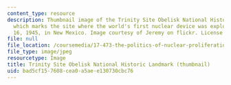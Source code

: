 ```yaml
---
content_type: resource
description: Thumbnail image of the Trinity Site Obelisk National Historic Landmark,
  which marks the site where the world's first nuclear device was exploded on July
  16, 1945, in New Mexico. Image courtesy of Jeremy on flickr. License CC BY.
file: null
file_location: /coursemedia/17-473-the-politics-of-nuclear-proliferation-nuclear-history-strategy-and-statecraft-fall-2015/bad5cf157608cea0a5aee130730cbc76_17-473f15-th.jpg
file_type: image/jpeg
resourcetype: Image
title: Trinity Site Obelisk National Historic Landmark (thumbnail)
uid: bad5cf15-7608-cea0-a5ae-e130730cbc76
---
```

